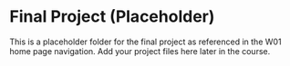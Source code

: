 # Final Project (Placeholder)
This is a placeholder folder for the final project as referenced in the W01 home page navigation.
Add your project files here later in the course.
